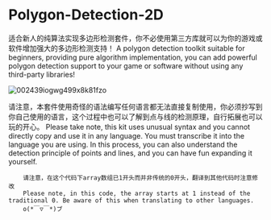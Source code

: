 # Polygon-Detection-2D
适合新人的纯算法实现多边形检测套件，你不必使用第三方库就可以为你的游戏或软件增加强大的多边形检测支持！
A polygon detection toolkit suitable for beginners, providing pure algorithm implementation, you can add powerful polygon detection support to your game or software without using any third-party libraries!

![002439iogwg499x8k81fzo](https://github.com/QiNuoTu/Polygon-Detection-2D/assets/76236817/0f91091c-37b1-4665-8dea-9107a17091c1)

请注意，本套件使用奇怪的语法编写任何语言都无法直接复制使用，你必须抄写到你自己使用的语言，这个过程中也可以了解到点与线的检测原理，自行拓展也可以玩的开心。
Please take note, this kit uses unusual syntax and you cannot directly copy and use it in any language. You must transcribe it into the language you are using. In this process, you can also understand the detection principle of points and lines, and you can have fun expanding it yourself.

        请注意，在这个代码下array数组已1开头而并非传统的0开头，翻译到其他代码时注意修改
        Please note, in this code, the array starts at 1 instead of the traditional 0. Be aware of this when translating to other languages.
        o(*￣▽￣*)ブ
